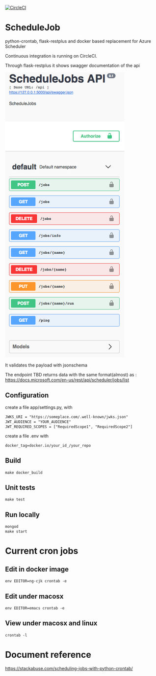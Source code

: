 [![CircleCI](https://circleci.com/gh/CaptorAB/JobsScheduler.svg?style=svg)](https://circleci.com/gh/CaptorAB/JobsScheduler)


# ScheduleJob
python-crontab, flask-restplus and docker based replacement for Azure Scheduler


Continuous integration is running on CircleCI.

Through flask-restplus it shows swagger documentation of the api

![swagger](docs/images/swagger.png "swagger")

It validates the payload with jsonschema


The  endpoint TBD returns data with the same format(almost) as :
https://docs.microsoft.com/en-us/rest/api/scheduler/jobs/list


## Configuration
create a file app/settings.py, with
```
JWKS_URI = "https://someplace.com/.well-known/jwks.json"
JWT_AUDIENCE = "YOUR_AUDIENCE"
JWT_REQUIRED_SCOPES = ["RequiredScope1", "RequiredScope2"]
```


create a file .env with
``` 
docker_tag=docker.io/your_id_/your_repo
```

## Build
``` 
make docker_build
```

## Unit tests
```
make test
```

## Run locally
``` 
mongod
make start
```

# Current cron jobs

## Edit in docker image

```
env EDITOR=ng-cjk crontab -e
```

## Edit under macosx
```
env EDITOR=emacs crontab -e
```

## View under macosx and linux
```
crontab -l
```


# Document reference
https://stackabuse.com/scheduling-jobs-with-python-crontab/


